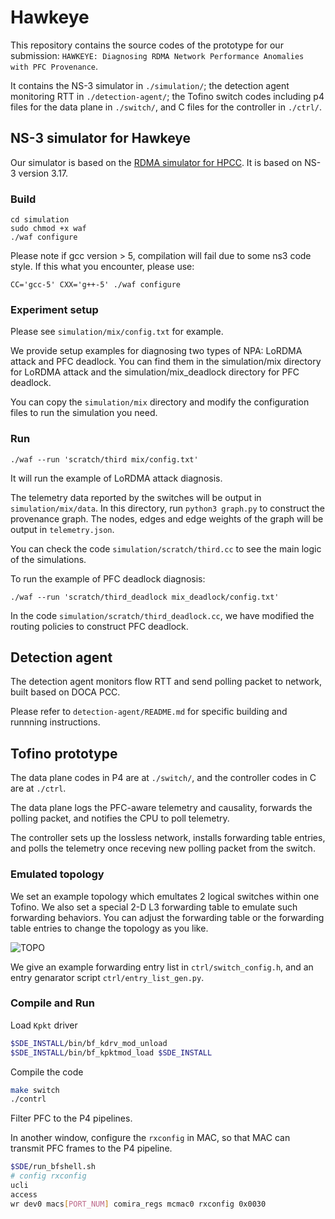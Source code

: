 # Hawkeye

This repository contains the source codes of the prototype for our submission: `HAWKEYE: Diagnosing RDMA Network Performance Anomalies
with PFC Provenance`.

It contains the NS-3 simulator in `./simulation/`; the detection agent monitoring RTT in `./detection-agent/`; the Tofino switch codes including p4 files for the data plane in `./switch/`, and C files for the controller in `./ctrl/`.

## NS-3 simulator for Hawkeye

Our simulator is based on the [RDMA simulator for HPCC](https://github.com/alibaba-edu/High-Precision-Congestion-Control). It is based on NS-3 version 3.17.


### Build
```
cd simulation
sudo chmod +x waf
./waf configure
```

Please note if gcc version > 5, compilation will fail due to some ns3 code style.  If this what you encounter, please use:

`CC='gcc-5' CXX='g++-5' ./waf configure`

### Experiment setup
Please see `simulation/mix/config.txt` for example. 

We provide setup examples for diagnosing two types of NPA: LoRDMA attack and PFC deadlock. You can find them in the simulation/mix directory for LoRDMA attack and the simulation/mix_deadlock directory for PFC deadlock. 

You can copy the `simulation/mix` directory and modify the configuration files to run the simulation you need.


### Run

```./waf --run 'scratch/third mix/config.txt'```

It will run the example of LoRDMA attack diagnosis. 

The telemetry data reported by the switches will be output in `simulation/mix/data`. In this directory, run 
```python3 graph.py``` 
to construct the provenance graph. The nodes, edges and edge weights of the graph will be output in `telemetry.json`.

You can check the code `simulation/scratch/third.cc` to see the main logic of the simulations. 

To run the example of PFC deadlock diagnosis:

```./waf --run 'scratch/third_deadlock mix_deadlock/config.txt'```

In the code `simulation/scratch/third_deadlock.cc`, we have modified the routing policies to construct PFC deadlock.

## Detection agent


The detection agent monitors flow RTT and send polling packet to network, built based on DOCA PCC.

Please refer to `detection-agent/README.md` for specific building and runnning instructions.

## Tofino prototype

The data plane codes in P4 are at `./switch/`, and the controller codes in C  are at `./ctrl`.

The data plane logs the PFC-aware telemetry and causality, forwards the polling packet, and notifies the CPU to poll telemetry.

The controller sets up the lossless network, installs forwarding table entries, and polls the telemetry once receving new polling packet from the switch.

### Emulated topology

We set an example topology which emultates 2 logical switches within one Tofino. 
We also set a special 2-D L3 forwarding table to emulate such forwarding behaviors. 
You can adjust the forwarding table or the forwarding table entries to change the topology as you like.

![TOPO](./figs/anonymous-topo.png)

We give an example forwarding entry list in `ctrl/switch_config.h`, and an entry genarator script `ctrl/entry_list_gen.py`.

### Compile and Run


Load `Kpkt` driver

```bash
$SDE_INSTALL/bin/bf_kdrv_mod_unload
$SDE_INSTALL/bin/bf_kpktmod_load $SDE_INSTALL
```

Compile the code

```bash
make switch
./contrl
```

Filter PFC to the P4 pipelines.

In another window, configure the `rxconfig` in MAC, so that MAC can transmit PFC frames to the P4 pipeline.

```bash
$SDE/run_bfshell.sh
# config rxconfig
ucli
access
wr dev0 macs[PORT_NUM] comira_regs mcmac0 rxconfig 0x0030
```
